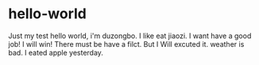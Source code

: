 # hello-world
Just my test
hello world, i'm duzongbo.
I like eat jiaozi.
I want have a good job!
I will win!
There must be have a filct.
But I Will excuted it.
weather is bad.
I eated apple yesterday.
